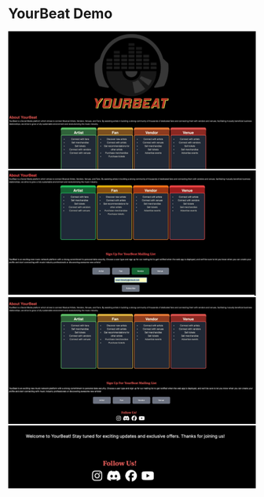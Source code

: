 # YourBeat Demo

![Heading](https://github.com/segvndo/YourBeat-TS/blob/main/docs/5C66E647-6732-4333-ABEE-8E8C7801468C.jpeg)
![Homecards and Subscription](https://github.com/segvndo/YourBeat-TS/blob/main/docs/9947EF38-E7A4-4632-B64B-954F5A42D3EA.jpeg)
![Subscription before clicking](https://github.com/segvndo/YourBeat-TS/blob/main/docs/27957041-8DEF-4894-A8CB-1BE9B3228FBB.jpeg)
![Subscription after clicking](https://github.com/segvndo/YourBeat-TS/blob/main/docs/D9BF3A2D-B611-420F-B364-5BCFCC6D9425_4_5005_c.jpeg)